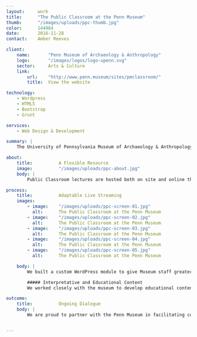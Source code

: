 ```yaml
---
layout:     work
title:      "The Public Classroom at the Penn Museum"
thumb:      "/images/uploads/ppc-thumb.jpg"
color:      144984
date:       2016-11-28
contact:    Amber Reeves

client:
    name:       "Penn Museum of Archaeology & Anthropology"
    logo:       "/images/logos/logo-upenn.svg"
    sector:     Arts & Culture
    link:   
        url:    "http://www.penn.museum/sites/pmclassroom/"
        title:  View the website

technology:
    - Wordpress
    - HTML5
    - Bootstrap
    - Grunt

services:
    - Web Design & Development

summary: |
    The University of Pennsylvania Museum of Archaeology & Anthropology needed a new website to promote and host the Public Classroom, a new collaborative educational program based on the intersection of science and race. We built a responsive site to accommodate the in person and remote attendees of program lectures, and developed related content for increased engagement.

about:
    title:          A Flexible Resource
    image:          "/images/uploads/ppc-about.jpg"
    body: |
        Public Classroom lectures are hosted both on site and online through a live video stream. As people would need access to lecture logistics and accompanying content before, during, and after the events, we built a responsive site that allows them to pull up information on the go and during a lecture as needed. Users are able to find a lecture based on their area of interest and to identify speakers whose areas of expertise they want to learn more about. Quick, free registration and downloadable materials are available throughout the process.

process:
    title:          Adaptable Live Streaming
    images:
        - image:    "/images/uploads/ppc-screen-01.jpg"
          alt:      The Public Classroom at the Penn Museum
        - image:    "/images/uploads/ppc-screen-02.jpg"
          alt:      The Public Classroom at the Penn Museum
        - image:    "/images/uploads/ppc-screen-03.jpg"
          alt:      The Public Classroom at the Penn Museum
        - image:    "/images/uploads/ppc-screen-04.jpg"
          alt:      The Public Classroom at the Penn Museum
        - image:    "/images/uploads/ppc-screen-05.jpg"
          alt:      The Public Classroom at the Penn Museum

    body: |
        We built a custom WordPress module to give Museum staff greater control over starting and stopping lecture live streams. This was their first time providing online streaming, so we created the module to make it easy for them to manually adjust and to adapt to what happens live in the lecture. A recording of each lecture remains on the site afterwards, for new audiences or those who would like to revisit it. We also created a flexible administrative experience for staff to add and edit pages with additional videos, audio clips, online resources, worksheets, and readings, so that they can continue to add and update materials over time.

        ##### Interpretative and Educational Content
        We worked closely with the museum to develop educational content for each lecture, prompting questions, allowing space for reflection, and providing additional resources for further engagement. Links to reading lists, glossaries, and online activities provide more ways to interact with the concepts discussed in the lectures. The [Genetics and Race](http://www.penn.museum/sites/pmclassroom/files/2016/08/PublicClassroom_worksheet_Class3_Web_102616.pdf) lecture worksheet, for example, includes recommended articles, books, and videos, all divided into sections for Academics, Adults, and Youth.

outcome:
    title:          Ongoing Dialogue
    body: |
        We are proud to partner with the Penn Museum in facilitating conversations around the history of racism in science. This series is the starting point for an ongoing dialogue on sensitive topics in future Public Classroom programs. The website is a way for this conversation and related resources to live on far into the future.


---
```


